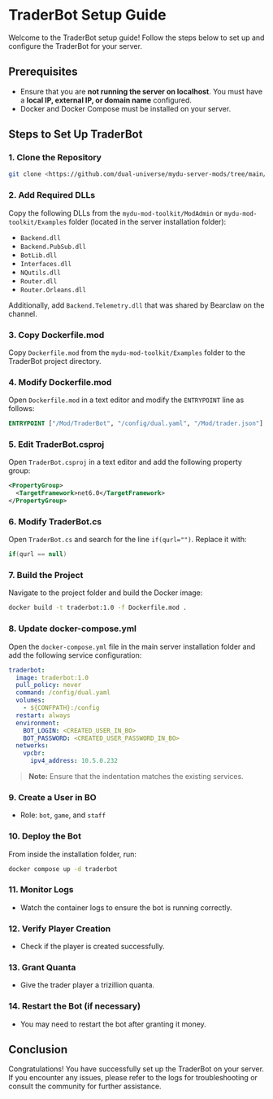 
# TraderBot Setup Guide

Welcome to the TraderBot setup guide! Follow the steps below to set up and configure the TraderBot for your server.

## Prerequisites

- Ensure that you are **not running the server on localhost**. You must have a **local IP, external IP, or domain name** configured.
- Docker and Docker Compose must be installed on your server.

## Steps to Set Up TraderBot

### 1. Clone the Repository

```bash
git clone <https://github.com/dual-universe/mydu-server-mods/tree/main/TraderBot> https://github.com/dual-universe/mydu-server-mods/tree/main/TraderBot
```

### 2. Add Required DLLs

Copy the following DLLs from the `mydu-mod-toolkit/ModAdmin` or `mydu-mod-toolkit/Examples` folder (located in the server installation folder):

- `Backend.dll`
- `Backend.PubSub.dll`
- `BotLib.dll`
- `Interfaces.dll`
- `NQutils.dll`
- `Router.dll`
- `Router.Orleans.dll`

Additionally, add `Backend.Telemetry.dll` that was shared by Bearclaw on the channel.

### 3. Copy Dockerfile.mod

Copy `Dockerfile.mod` from the `mydu-mod-toolkit/Examples` folder to the TraderBot project directory.

### 4. Modify Dockerfile.mod

Open `Dockerfile.mod` in a text editor and modify the `ENTRYPOINT` line as follows:

```dockerfile
ENTRYPOINT ["/Mod/TraderBot", "/config/dual.yaml", "/Mod/trader.json"]
```

### 5. Edit TraderBot.csproj

Open `TraderBot.csproj` in a text editor and add the following property group:

```xml
<PropertyGroup>
  <TargetFramework>net6.0</TargetFramework>
</PropertyGroup>
```

### 6. Modify TraderBot.cs

Open `TraderBot.cs` and search for the line `if(qurl="")`. Replace it with:

```csharp
if(qurl == null)
```

### 7. Build the Project

Navigate to the project folder and build the Docker image:

```bash
docker build -t traderbot:1.0 -f Dockerfile.mod .
```

### 8. Update docker-compose.yml

Open the `docker-compose.yml` file in the main server installation folder and add the following service configuration:

```yaml
traderbot:
  image: traderbot:1.0
  pull_policy: never
  command: /config/dual.yaml
  volumes:
    - ${CONFPATH}:/config
  restart: always
  environment:
    BOT_LOGIN: <CREATED_USER_IN_BO>
    BOT_PASSWORD: <CREATED_USER_PASSWORD_IN_BO>
  networks:
    vpcbr:
      ipv4_address: 10.5.0.232
```

> **Note:** Ensure that the indentation matches the existing services.

### 9. Create a User in BO

- Role: `bot`, `game`, and `staff`

### 10. Deploy the Bot

From inside the installation folder, run:

```bash
docker compose up -d traderbot
```

### 11. Monitor Logs

- Watch the container logs to ensure the bot is running correctly.

### 12. Verify Player Creation

- Check if the player is created successfully.

### 13. Grant Quanta

- Give the trader player a trizillion quanta.

### 14. Restart the Bot (if necessary)

- You may need to restart the bot after granting it money.

## Conclusion

Congratulations! You have successfully set up the TraderBot on your server. If you encounter any issues, please refer to the logs for troubleshooting or consult the community for further assistance.
